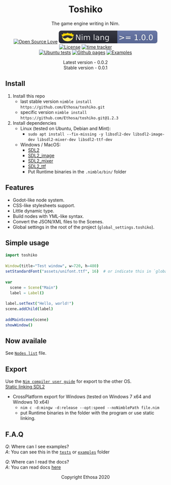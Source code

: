 <div align="center">
  <h1>Toshiko</h1>
  The game engine writing in Nim.

[![Open Source Love](https://badges.frapsoft.com/os/v1/open-source.svg?v=103)](https://github.com/ellerbrock/open-source-badges/)
[![Nim language-plastic](https://github.com/Ethosa/yukiko/blob/master/nim-lang.svg)](https://github.com/Ethosa/yukiko/blob/master/nim-lang.svg)
[![License](https://img.shields.io/github/license/Ethosa/toshiko)](https://github.com/Ethosa/toshiko/blob/master/LICENSE)
[![time tracker](https://wakatime.com/badge/github/Ethosa/toshiko.svg)](https://wakatime.com/badge/github/Ethosa/toshiko)  
[![Ubuntu tests](https://github.com/Ethosa/toshiko/workflows/Ubuntu%20tests/badge.svg)](https://github.com/Ethosa/toshiko/blob/master/tests)
[![Github pages](https://github.com/Ethosa/toshiko/workflows/gh-pages/badge.svg)](https://ethosa.github.io/toshiko/toshiko.html)
[![Examples](https://github.com/Ethosa/toshiko/workflows/examples/badge.svg)](https://github.com/Ethosa/toshiko/blob/master/examples)

Latest version - 0.0.2  
Stable version - 0.0.1

</div>


## Install
1. Install this repo
   -  last stable version `nimble install https://github.com/Ethosa/toshiko.git`
   -  specific version `nimble install https://github.com/Ethosa/toshiko.git@1.2.3`
2. Install dependencies
   -  Linux (tested on Ubuntu, Debian and Mint):
      - `sudo apt install --fix-missing -y libsdl2-dev libsdl2-image-dev libsdl2-mixer-dev libsdl2-ttf-dev`
   -  Windows / MacOS:
      -  [SDL2](https://www.libsdl.org/download-2.0.php)
      -  [SDL2_image](https://www.libsdl.org/projects/SDL_image/)
      -  [SDL2_mixer](https://www.libsdl.org/projects/SDL_mixer/)
      -  [SDL2_ttf](https://www.libsdl.org/projects/SDL_ttf/)
      -  Put Runtime binaries in the `.nimble/bin/` folder


## Features
- Godot-like node system.
- CSS-like stylesheets support.
- Little dynamic type.
- Build nodes with YML-like syntax.
- Convert the JSON/XML files to the Scenes.
- Global settings in the root of the project (`global_settings.toshiko`).


## Simple usage
```nim
import toshiko

Window(title="Test window", w=720, h=480)
setStandardFont("assets/unifont.ttf", 16)  # or indicate this in `global_settings.toshiko`

var
  scene = Scene("Main")
  label = Label()

label.setText("Hello, world!")
scene.addChild(label)

addMainScene(scene)
showWindow()
```

## Now availale
See [`Nodes list`](https://github.com/Ethosa/toshiko/blob/master/NODES_LIST.md) file.


## Export
Use the [`Nim compiler user guide`](https://nim-lang.org/docs/nimc.html) for export to the other OS.  
[Static linking SDL2](https://github.com/nim-lang/sdl2#static-linking-sdl2)

-   CrossPlatform export for Windows (tested on Windows 7 x64 and Windows 10 x64)
    -   `nim c -d:mingw -d:release --opt:speed --noNimblePath file.nim`
    -   put Runtime binaries in the folder with the program or use static linking.


## F.A.Q
*Q*: Where can I see examples?  
*A*: You can see this in the [`tests`](https://github.com/Ethosa/toshiko/blob/master/tests) or [`examples`](https://github.com/Ethosa/toshiko/blob/master/examples) folder

*Q*: Where can I read the docs?   
*A*: You can read docs [here](https://ethosa.github.io/toshiko/toshiko.html)


<div align="center">Copyright Ethosa 2020</div>
